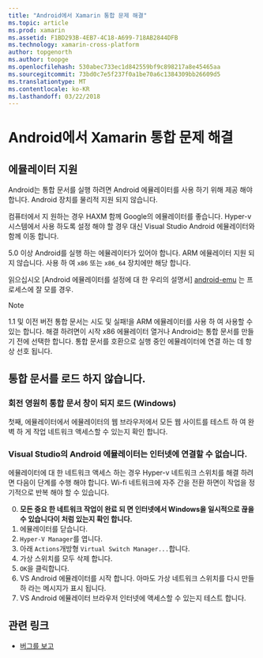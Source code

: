 ```yaml
---
title: "Android에서 Xamarin 통합 문제 해결"
ms.topic: article
ms.prod: xamarin
ms.assetid: F1BD293B-4EB7-4C18-A699-718AB2844DFB
ms.technology: xamarin-cross-platform
author: topgenorth
ms.author: toopge
ms.openlocfilehash: 530abec733ec1d842559bf9c898217a8e45465aa
ms.sourcegitcommit: 73bd0c7e5f237f0a1be70a6c1384309bb26609d5
ms.translationtype: MT
ms.contentlocale: ko-KR
ms.lasthandoff: 03/22/2018
---
```

# <a name="troubleshooting-xamarin-workbooks-on-android"></a>Android에서 Xamarin 통합 문제 해결

## <a name="emulator-support"></a>에뮬레이터 지원

Android는 통합 문서를 실행 하려면 Android 에뮬레이터를 사용 하기 위해 제공 해야 합니다. Android 장치를 물리적 지원 되지 않습니다.

컴퓨터에서 지 원하는 경우 HAXM 함께 Google의 에뮬레이터를 좋습니다.
Hyper-v 시스템에서 사용 하도록 설정 해야 할 경우 대신 Visual Studio Android 에뮬레이터와 함께 이동 합니다.

5.0 이상 Android를 실행 하는 에뮬레이터가 있어야 합니다. ARM 에뮬레이터 지원 되지 않습니다. 사용 하 여 `x86` 또는 `x86_64` 장치에만 해당 합니다.

읽으십시오 [Android 에뮬레이터를 설정에 대 한 우리의 설명서] [ android-emu] 는 프로세스에 잘 모를 경우.

> [!NOTE]
> 1.1 및 이전 버전 통합 문서는 시도 및 실패!을 ARM 에뮬레이터를 사용 하 여 사용할 수 있는 합니다. 해결 하려면이 시작 x86 에뮬레이터 열거나 Android는 통합 문서를 만들기 전에 선택한 합니다. 통합 문서를 호환으로 실행 중인 에뮬레이터에 연결 하는 데 항상 선호 됩니다.

## <a name="workbooks-wont-load"></a>통합 문서를 로드 하지 않습니다.

### <a name="workbook-window-spins-forever-never-loads-windows"></a>회전 영원히 통합 문서 창이 되지 로드 (Windows)

첫째, 에뮬레이터에서 에뮬레이터의 웹 브라우저에서 모든 웹 사이트를 테스트 하 여 완벽 하 게 작업 네트워크 액세스할 수 있는지 확인 합니다.

### <a name="visual-studio-android-emulator-cannot-connect-to-the-internet"></a>Visual Studio의 Android 에뮬레이터는 인터넷에 연결할 수 없습니다.

에뮬레이터에 대 한 네트워크 액세스 하는 경우 Hyper-v 네트워크 스위치를 해결 하려면 다음이 단계를 수행 해야 합니다. Wi-fi 네트워크에 자주 간을 전환 하면이 작업을 정기적으로 반복 해야 할 수 있습니다.

0. **모든 중요 한 네트워크 작업이 완료 되 면 인터넷에서 Windows을 일시적으로 끊을 수 있습니다이 처럼 있는지 확인 합니다.**
1. 에뮬레이터를 닫습니다.
2. `Hyper-V Manager`를 엽니다.
3. 아래 `Actions`개방형 `Virtual Switch Manager...`합니다.
4. 가상 스위치를 모두 삭제 합니다.
5. `OK`을 클릭합니다.
6. VS Android 에뮬레이터를 시작 합니다. 아마도 가상 네트워크 스위치를 다시 만들 하 라는 메시지가 표시 됩니다.
7. VS Android 에뮬레이터 브라우저 인터넷에 액세스할 수 있는지 테스트 합니다.

[android-emu]: https://developer.xamarin.com/guides/android/deployment,_testing,_and_metrics/debug-on-emulator/


## <a name="related-links"></a>관련 링크

- [버그를 보고](~/tools/workbooks/install.md#reporting-bugs)
